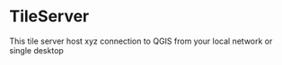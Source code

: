 # TileServer
 
This tile server host xyz connection to QGIS from your local network or single desktop
